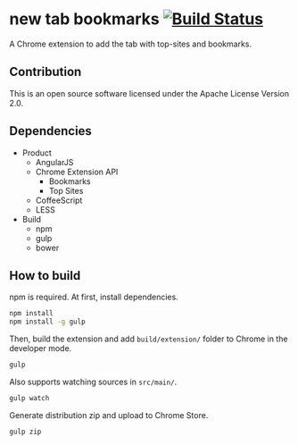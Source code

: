 new tab bookmarks [![Build Status](https://travis-ci.org/int128/new-tab-bookmarks.svg?branch=master)](https://travis-ci.org/int128/new-tab-bookmarks)
=================

A Chrome extension to add the tab with top-sites and bookmarks.


Contribution
------------

This is an open source software licensed under the Apache License Version 2.0.


Dependencies
------------

* Product
  * AngularJS
  * Chrome Extension API
    * Bookmarks
    * Top Sites
  * CoffeeScript
  * LESS
* Build
  * npm
  * gulp
  * bower


How to build
------------

npm is required. At first, install dependencies.

```bash
npm install
npm install -g gulp
```

Then, build the extension and add `build/extension/` folder to Chrome in the developer mode.

```bash
gulp
```

Also supports watching sources in `src/main/`.

```bash
gulp watch
```

Generate distribution zip and upload to Chrome Store.

```bash
gulp zip
```
